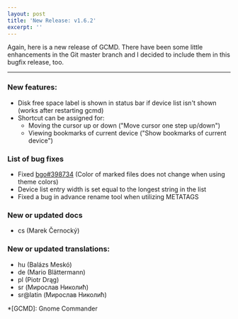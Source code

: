```yaml
---
layout: post
title: 'New Release: v1.6.2'
excerpt: ''
---
```


Again, here is a new release of GCMD. There have been some little enhancements in
the Git master branch and I decided to include them in this bugfix release, too.

-----

### New features:

* Disk free space label is shown in status bar if device list isn't shown (works after restarting gcmd)
* Shortcut can be assigned for:
  - Moving the cursor up or down ("Move cursor one step up/down")
  - Viewing bookmarks of current device ("Show bookmarks of current device")

### List of bug fixes

* Fixed [bgo#398734](https://bugzilla.gnome.org/show_bug.cgi?id=398734) (Color of marked files does not change when using theme colors)
* Device list entry width is set equal to the longest string in the list
* Fixed a bug in advance rename tool when utilizing METATAGS

### New or updated docs
* cs (Marek Černocký)

### New or updated translations:
* hu (Balázs Meskó)
* de (Mario Blättermann)
* pl (Piotr Drąg)
* sr (Мирослав Николић)
* sr@latin (Мирослав Николић)

*[GCMD]: Gnome Commander
